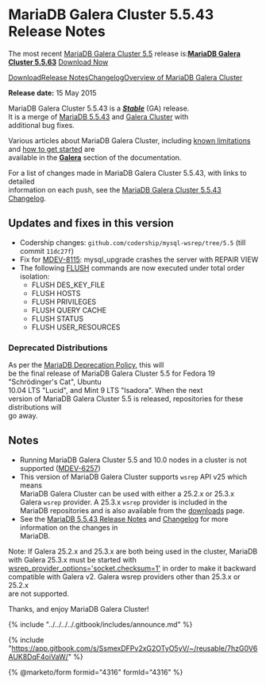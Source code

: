 # MariaDB Galera Cluster 5.5.43 Release Notes

The most recent [MariaDB Galera Cluster 5.5](https://github.com/mariadb-corporation/docs-release-notes/blob/test/kb/en/galera/README.md) release is:[**MariaDB Galera Cluster 5.5.63**](mariadb-galera-cluster-5563-release-notes.md) [Download Now](https://downloads.mariadb.org/mariadb-galera/5.5.63)

[Download](https://downloads.mariadb.org/mariadb-galera/5.5.43)[Release Notes](mariadb-galera-cluster-5543-release-notes.md)[Changelog](../mariadb-galera-55-changelogs/mariadb-galera-cluster-5543-changelog.md)[Overview of MariaDB Galera Cluster](https://github.com/mariadb-corporation/docs-release-notes/blob/test/kb/en/what-is-mariadb-galera-cluster/README.md)

**Release date:** 15 May 2015

MariaDB Galera Cluster 5.5.43 is a [_**Stable**_](../../../about/release-criteria.md) (GA) release.\
It is a merge of [MariaDB 5.5.43](../../release-notes-mariadb-5-5-series/mariadb-5543-release-notes.md) and [Galera Cluster](https://codership.com/content/using-galera-cluster) with\
additional bug fixes.

Various articles about MariaDB Galera Cluster, including [known limitations](https://app.gitbook.com/s/3VYeeVGUV4AMqrA3zwy7/reference/mariadb-galera-cluster-known-limitations) and [how to get started](https://app.gitbook.com/s/3VYeeVGUV4AMqrA3zwy7/galera-management/installation-and-deployment/getting-started-with-mariadb-galera-cluster) are\
available in the [**Galera**](https://github.com/mariadb-corporation/docs-release-notes/blob/test/kb/en/galera/README.md) section of the documentation.

For a list of changes made in MariaDB Galera Cluster 5.5.43, with links to detailed\
information on each push, see the [MariaDB Galera Cluster 5.5.43 Changelog](../mariadb-galera-55-changelogs/mariadb-galera-cluster-5543-changelog.md).

## Updates and fixes in this version

* Codership changes: `github.com/codership/mysql-wsrep/tree/5.5` (till commit `11dc27f`)
* Fix for [MDEV-8115](https://jira.mariadb.org/browse/MDEV-8115): mysql\_upgrade crashes the server with REPAIR VIEW
* The following [FLUSH](https://app.gitbook.com/s/SsmexDFPv2xG2OTyO5yV/reference/sql-statements/administrative-sql-statements/flush-commands/flush) commands are now executed under total order isolation:
  * FLUSH DES\_KEY\_FILE
  * FLUSH HOSTS
  * FLUSH PRIVILEGES
  * FLUSH QUERY CACHE
  * FLUSH STATUS
  * FLUSH USER\_RESOURCES

### Deprecated Distributions

As per the [MariaDB Deprecation Policy](../../../about/platform-deprecation-policy.md), this will\
be the final release of MariaDB Galera Cluster 5.5 for Fedora 19 "Schrödinger's Cat", Ubuntu\
10.04 LTS "Lucid", and Mint 9 LTS "Isadora". When the next\
version of MariaDB Galera Cluster 5.5 is released, repositories for these distributions will\
go away.

## Notes

* Running MariaDB Galera Cluster 5.5 and 10.0 nodes in a cluster is not\
  supported ([MDEV-6257](https://jira.mariadb.org/browse/MDEV-6257))
* This version of MariaDB Galera Cluster supports `wsrep` API v25 which means\
  MariaDB Galera Cluster can be used with either a 25.2.x or 25.3.x\
  Galera `wsrep` provider. A 25.3.x `wsrep` provider is included in the\
  MariaDB repositories and is also available from the [downloads](https://downloads.mariadb.org/mariadb-galera/5.5.43) page.
* See the [MariaDB 5.5.43 Release Notes](../../release-notes-mariadb-5-5-series/mariadb-5543-release-notes.md) and [Changelog](../../../changelogs/changelogs-mariadb-55-series/mariadb-5543-changelog.md) for more information on the changes in\
  MariaDB.

Note: If Galera 25.2.x and 25.3.x are both being used in the cluster, MariaDB\
with Galera 25.3.x must be started with [wsrep\_provider\_options='socket.checksum=1'](https://app.gitbook.com/s/3VYeeVGUV4AMqrA3zwy7/reference/wsrep-variable-details/wsrep_provider_options#socketchecksum) in order to make it backward\
compatible with Galera v2. Galera wsrep providers other than 25.3.x or 25.2.x\
are not supported.

Thanks, and enjoy MariaDB Galera Cluster!

{% include "../../../../.gitbook/includes/announce.md" %}

{% include "https://app.gitbook.com/s/SsmexDFPv2xG2OTyO5yV/~/reusable/7hzG0V6AUK8DqF4oiVaW/" %}

{% @marketo/form formid="4316" formId="4316" %}
